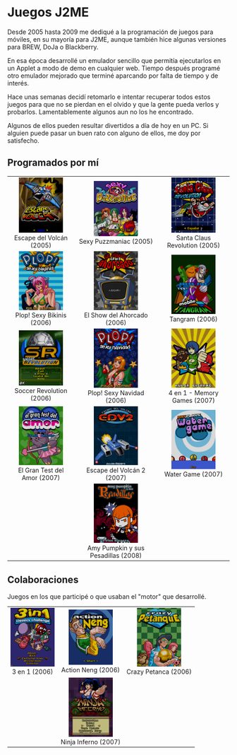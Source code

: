 # Juegos J2ME
Desde 2005 hasta 2009 me dediqué a la programación de juegos para móviles, en su mayoría para J2ME, aunque también hice algunas versiones para BREW, DoJa o Blackberry.

En esa época desarrollé un emulador sencillo que permitía ejecutarlos en un Applet a modo de demo en cualquier web. Tiempo después programé otro emulador mejorado que terminé aparcando por falta de tiempo y de interés.

Hace unas semanas decidí retomarlo e intentar recuperar todos estos juegos para que no se pierdan en el olvido y que la gente pueda verlos y probarlos. Lamentablemente algunos aun no los he encontrado.

Algunos de ellos pueden resultar divertidos a día de hoy en un PC. Si alguien puede pasar un buen rato con alguno de ellos, me doy por satisfecho.

## Programados por mí

||||
|:---:|:---:|:---:|
[<img src="screenshots/Escape_menu.png" width="100" />](Escape.md)<br>Escape del Volcán (2005) | [<img src="screenshots/Puzzmaniac_title.png" width="100" />](Puzzmaniac.md)<br>Sexy Puzzmaniac (2005) | [<img src="screenshots/SantaRev_menu.png" width="100" />](SantaRev.md)<br>Santa Claus Revolution (2005)
[<img src="screenshots/PlopSexyBikinis_title.png" width="100" />](PlopSexyBikinis.md)<br>Plop! Sexy Bikinis (2006) | [<img src="screenshots/Ahorcado_menu.png" width="100" />](Ahorcado.md)<br>El Show del Ahorcado (2006) | [<img src="screenshots/Tangram_title.png" width="100" />](Tangram.md)<br>Tangram (2006)
 [<img src="screenshots/SoccerRevolution_menu.png" width="100" />](SoccerRevolution.md)<br>Soccer Revolution (2006) | [<img src="screenshots/SexyPlop_title.png" width="100" />](SexyPlop.md)<br>Plop! Sexy Navidad (2006) | [<img src="screenshots/CuatroEnUno_title.png" width="100" />](CuatroEnUno.md)<br>4 en 1 - Memory Games (2007)
 [<img src="screenshots/TestAmor_title.png" width="100" />](TestAmor.md)<br>El Gran Test del Amor (2007) | [<img src="screenshots/EdV2_title.png" width="100" />](EdV2.md)<br>Escape del Volcán 2 (2007) | [<img src="screenshots/WaterGame_menu.png" width="100" />](WaterGame.md)<br>Water Game (2007)
 | | [<img src="screenshots/Amy_title.png" width="100" />](Amy.md)<br>Amy Pumpkin y sus Pesadillas (2008) |

## Colaboraciones
Juegos en los que participé o que usaban el "motor" que desarrollé.

||||
|:---:|:---:|:---:|
[<img src="screenshots/TresEnUno_menu.png" width="100" />](TresEnUno.md)<br>3 en 1 (2006) | [<img src="screenshots/ActionNeng_menu.png" width="100" />](ActionNeng.md)<br>Action Neng (2006) | [<img src="screenshots/Petanca_title.png" width="100" />](Petanca.md)<br>Crazy Petanca (2006)
| | [<img src="screenshots/NinjaInferno_menu.png" width="100" />](NinjaInferno.md)<br>Ninja Inferno (2007)
